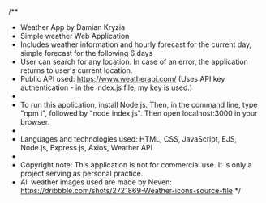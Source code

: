 /**
 * Weather App by Damian Kryzia
 * Simple weather Web Application
 * Includes weather information and hourly forecast for the current day, simple forecast for the following 6 days
 * User can search for any location. In case of an error, the application returns to user's current location.
 * Public API used: https://www.weatherapi.com/ (Uses API key authentication - in the index.js file, my key is used.)
 * 
 * To run this application, install Node.js. Then, in the command line, type "npm i", followed by "node index.js". Then open localhost:3000 in your browser.
 * 
 * Languages and technologies used: HTML, CSS, JavaScript, EJS, Node.js, Express.js, Axios, Weather API
 * 
 * Copyright note: This application is not for commercial use. It is only a project serving as personal practice.
 * All weather images used are made by Neven: https://dribbble.com/shots/2721869-Weather-icons-source-file
 */
